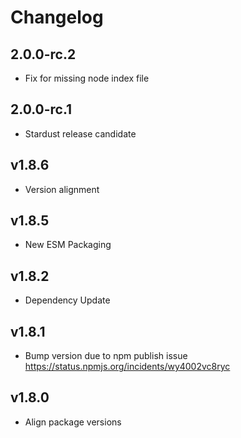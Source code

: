 # Changelog

## 2.0.0-rc.2

* Fix for missing node index file

## 2.0.0-rc.1

* Stardust release candidate

## v1.8.6

* Version alignment

## v1.8.5

* New ESM Packaging

## v1.8.2

* Dependency Update

## v1.8.1

* Bump version due to npm publish issue <https://status.npmjs.org/incidents/wy4002vc8ryc>

## v1.8.0

* Align package versions
